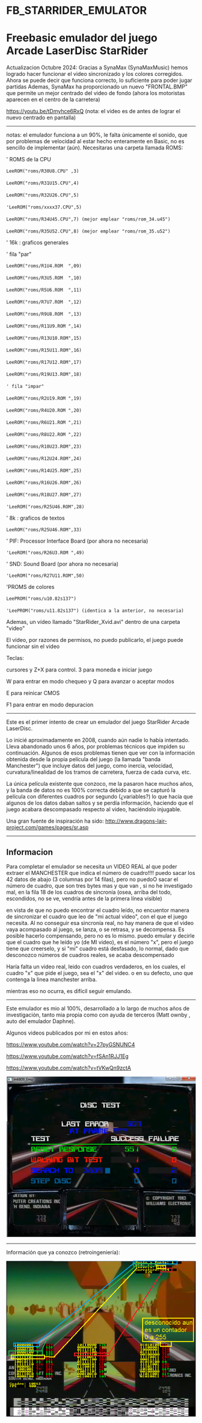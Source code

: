# FB_STARRIDER_EMULATOR
Freebasic emulador del juego Arcade LaserDisc StarRider
====================================================================

Actualizacion Octubre 2024:
Gracias a SynaMax (SynaMaxMusic) hemos logrado hacer funcionar el video sincronizado y los colores corregidos. Ahora se puede decir que funciona correcto, lo suficiente para poder jugar partidas Ademas, SynaMax ha proporcionado un nuevo "FRONTAL.BMP" que permite un mejor centrado del video de fondo (ahora los motoristas aparecen en el centro de la carretera)

https://youtu.be/tDmyhce6RxQ  (nota: el video es de antes de lograr el nuevo centrado en pantalla)

-------------------------------------------------------------
notas:
el emulador funciona a un 90%, le falta únicamente el sonido, que por problemas de velocidad al estar hecho enteramente en Basic, no es sencillo de implementar (aún).
Necesitaras una carpeta llamada ROMS:

' ROMS de la CPU

	LeeROM("roms/R30U8.CPU" ,3) 
 
	LeeROM("roms/R31U15.CPU",4) 
 
	LeeROM("roms/R32U26.CPU",5) 
 
  	'LeeROM("roms/xxxx37.CPU",5) 
   
	LeeROM("roms/R34U45.CPU",7) (mejor emplear "roms/rom_34.u45")
 
	LeeROM("roms/R35U52.CPU",8) (mejor emplear "roms/rom_35.u52")


' 16k : graficos generales	

   ' fila "par"
   
	LeeROM("roms/R1U4.ROM  ",09)
 
	LeeROM("roms/R3U5.ROM  ",10)
 
	LeeROM("roms/R5U6.ROM  ",11)
 
	LeeROM("roms/R7U7.ROM  ",12)
 
	LeeROM("roms/R9U8.ROM  ",13)
 
	LeeROM("roms/R11U9.ROM ",14)
 
	LeeROM("roms/R13U10.ROM",15) 	
 
	LeeROM("roms/R15U11.ROM",16) 
 
	LeeROM("roms/R17U12.ROM",17)
 
	LeeROM("roms/R19U13.ROM",18) 
 
	' fila "impar"	
 
	LeeROM("roms/R2U19.ROM ",19)
 
	LeeROM("roms/R4U20.ROM ",20)
 
	LeeROM("roms/R6U21.ROM ",21)
 
	LeeROM("roms/R8U22.ROM ",22)
 
	LeeROM("roms/R10U23.ROM",23)
 
	LeeROM("roms/R12U24.ROM",24)
 
	LeeROM("roms/R14U25.ROM",25)
 
	LeeROM("roms/R16U26.ROM",26)
 
	LeeROM("roms/R18U27.ROM",27)
 
	'LeeROM("roms/R25U46.ROM",28)
 

' 8k : graficos de textos	

	LeeROM("roms/R25U46.ROM",33)
 

' PIF: Processor Interface Board (por ahora no necesaria)

	'LeeROM("roms/R26U3.ROM ",49)
 

' SND: Sound Board (por ahora no necesaria)

	'LeeROM("roms/R27U11.ROM",50)
 

'PROMS de colores

	LeePROM("roms/u10.82s137")
 
	'LeePROM("roms/u11.82s137") (identica a la anterior, no necesaria)
 

 Ademas, un vídeo llamado "StarRider_Xvid.avi" dentro de una carpeta "video" 
 
 El vídeo, por razones de permisos, no puedo publicarlo, el juego puede funcionar sin el video

 Teclas:
 
 cursores y Z+X para control. 3 para moneda e iniciar juego
 
 W para entrar en modo chequeo y Q para avanzar o aceptar modos
 
 E para reinicar CMOS
 
 F1 para entrar en modo depuracion
 
 ----------------------------------------------


Este es el primer intento de crear un emulador del juego StarRider Arcade LaserDisc.

Lo inicié aproximadamente en 2008, cuando aún nadie lo había intentado. Lleva abandonado unos 6 años, por problemas técnicos que impiden su continuación.
Algunos de esos problemas tienen que ver con la información obtenida desde la propia película del juego (la llamada "banda Manchester") que incluye datos del juego, como inercia, velocidad, curvatura/linealidad de los tramos de carretera, fuerza de cada curva, etc.

La única película existente que conzoco, me la pasaron hace muchos años, y la banda de datos no es 100% correcta debido a que se capturó la película con diferentes cuadros por segundo (¿variables?) lo que hacía que algunos de los datos daban saltos y se perdía información, haciendo que el juego acabara descompasado respecto al video, haciéndolo injugable.


Una gran fuente de inspiración ha sido:
http://www.dragons-lair-project.com/games/pages/sr.asp

------------------------------------------
Informacion
--
Para completar el emulador se necesita un VIDEO REAL al que poder extraer el MANCHESTER que indica el número de cuadro!!!!
puedo sacar los 42 datos de abajo (3 columnas por 14 filas), pero no puedoO sacar el número de cuadro, que son tres bytes mas
y que van , si no he investigado mal, en la fila 18 de los cuadros de sincronía (osea, arriba del todo, escondidos, no se ve, vendría antes de la primera línea visible)

en vista de que no puedo encontrar el cuadro leído, no encuentor manera de sincronizar el cuadro que leo de "mi actual vídeo", con el que el juego necesita.
Al no conseguir esa sincronía real, no hay manera de que el video vaya acompasado al juego, se lanza, o se retrasa, y se decompensa.
Es posible hacerlo compensando, pero no es lo mismo. puedo emular y decirle que el cuadro que he leído yo (de MI video), es el número "x", pero el juego tiene que creerselo, y si "mi" cuadro está desfasado, lo normal, dado que desconozco números de cuadros reales, se acaba descompensado

Haría falta un video real, leido con cuadros verdaderos, en los cuales, el cuadro "x" que pide el juego, sea el "x" del video.
o en su defecto, uno que contenga la linea manchester arriba.

mientras eso no ocurra, es difícil seguir emulando.

-------------------------------------------
Este emulador es mio al 100%, desarrollado a lo largo de muchos años de investigación, tanto mia propia como con ayuda de terceros (Matt ownby , auto del emulador Daphne).

Algunos videos publicados por mi en estos años:

https://www.youtube.com/watch?v=27pyGSNUNC4

https://www.youtube.com/watch?v=fSAn1RJJ1Eg

https://www.youtube.com/watch?v=tVKwQn9zctA


![Imagen starrider](https://github.com/jepalza/FB_STARRIDER_EMULATOR/blob/main/fb_starrider.png)

---------------------------------------
Información que ya conozco (retroingeniería):

![Imagen starrider](https://github.com/jepalza/FB_STARRIDER_EMULATOR/blob/main/info/ya_conocidos.png)
